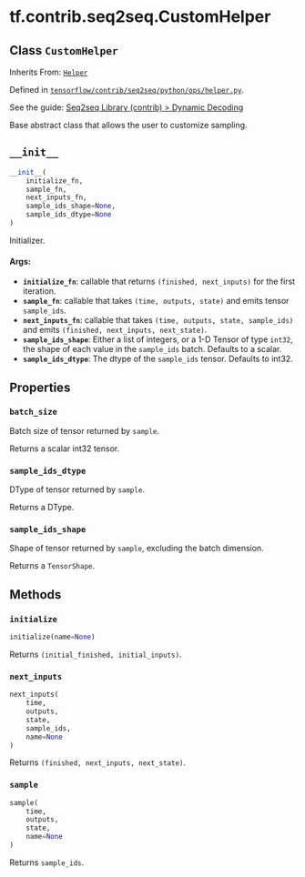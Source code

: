 <div itemscope itemtype="http://developers.google.com/ReferenceObject">
<meta itemprop="name" content="tf.contrib.seq2seq.CustomHelper" />
<meta itemprop="path" content="Stable" />
<meta itemprop="property" content="batch_size"/>
<meta itemprop="property" content="sample_ids_dtype"/>
<meta itemprop="property" content="sample_ids_shape"/>
<meta itemprop="property" content="__init__"/>
<meta itemprop="property" content="initialize"/>
<meta itemprop="property" content="next_inputs"/>
<meta itemprop="property" content="sample"/>
</div>

# tf.contrib.seq2seq.CustomHelper

## Class `CustomHelper`

Inherits From: [`Helper`](../../../tf/contrib/seq2seq/Helper.md)



Defined in [`tensorflow/contrib/seq2seq/python/ops/helper.py`](https://www.tensorflow.org/code/tensorflow/contrib/seq2seq/python/ops/helper.py).

See the guide: [Seq2seq Library (contrib) > Dynamic Decoding](../../../../../api_guides/python/contrib.seq2seq.md#Dynamic_Decoding)

Base abstract class that allows the user to customize sampling.

<h2 id="__init__"><code>__init__</code></h2>

``` python
__init__(
    initialize_fn,
    sample_fn,
    next_inputs_fn,
    sample_ids_shape=None,
    sample_ids_dtype=None
)
```

Initializer.

#### Args:

* <b>`initialize_fn`</b>: callable that returns `(finished, next_inputs)`
    for the first iteration.
* <b>`sample_fn`</b>: callable that takes `(time, outputs, state)`
    and emits tensor `sample_ids`.
* <b>`next_inputs_fn`</b>: callable that takes `(time, outputs, state, sample_ids)`
    and emits `(finished, next_inputs, next_state)`.
* <b>`sample_ids_shape`</b>: Either a list of integers, or a 1-D Tensor of type
    `int32`, the shape of each value in the `sample_ids` batch. Defaults to
    a scalar.
* <b>`sample_ids_dtype`</b>: The dtype of the `sample_ids` tensor. Defaults to int32.



## Properties

<h3 id="batch_size"><code>batch_size</code></h3>

Batch size of tensor returned by `sample`.

Returns a scalar int32 tensor.

<h3 id="sample_ids_dtype"><code>sample_ids_dtype</code></h3>

DType of tensor returned by `sample`.

Returns a DType.

<h3 id="sample_ids_shape"><code>sample_ids_shape</code></h3>

Shape of tensor returned by `sample`, excluding the batch dimension.

Returns a `TensorShape`.



## Methods

<h3 id="initialize"><code>initialize</code></h3>

``` python
initialize(name=None)
```

Returns `(initial_finished, initial_inputs)`.

<h3 id="next_inputs"><code>next_inputs</code></h3>

``` python
next_inputs(
    time,
    outputs,
    state,
    sample_ids,
    name=None
)
```

Returns `(finished, next_inputs, next_state)`.

<h3 id="sample"><code>sample</code></h3>

``` python
sample(
    time,
    outputs,
    state,
    name=None
)
```

Returns `sample_ids`.



